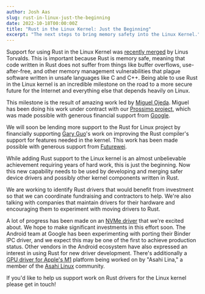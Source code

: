 ```yaml
---
author: Josh Aas
slug: rust-in-linux-just-the-beginning
date: 2022-10-18T00:00:00Z
title: "Rust in the Linux Kernel: Just the Beginning"
excerpt: "The next steps to bring memory safety into the Linux Kernel."
---
```


Support for using Rust in the Linux Kernel was [recently merged](https://git.kernel.org/pub/scm/linux/kernel/git/torvalds/linux.git/commit/?id=8aebac82933ff1a7c8eede18cab11e1115e2062b) by Linus Torvalds. This is important because Rust is memory safe, meaning that code written in Rust does not suffer from things like buffer overflows, use-after-free, and other memory management vulnerabilities that plague software written in unsafe languages like C and C++. Being able to use Rust in the Linux kernel is an incredible milestone on the road to a more secure future for the Internet and everything else that depends heavily on Linux.

This milestone is the result of amazing work led by [Miguel Ojeda](https://ojeda.dev/). Miguel has been doing his work under contract with our [Prossimo project](https://www.memorysafety.org/), which was made possible with generous financial support from [Google](https://opensource.google/).

We will soon be lending more support to the Rust for Linux project by financially supporting [Gary Guo](https://github.com/nbdd0121)'s work on improving the Rust compiler's support for features needed in the kernel. This work has been made possible with generous support from [Futurewei](https://www.futurewei.com/).

While adding Rust support to the Linux kernel is an almost unbelievable achievement requiring years of hard work, this is just the beginning. Now this new capability needs to be used by developing and merging safer device drivers and possibly other kernel components written in Rust.

We are working to identify Rust drivers that would benefit from investment so that we can coordinate fundraising and contractors to help. We're also talking with companies that maintain drivers for their hardware and encouraging them to experiment with moving drivers to Rust.

A lot of progress has been made on an [NVMe driver](https://lpc.events/event/16/contributions/1180/attachments/1017/1961/deck.pdf) that we're excited about. We hope to make significant investments in this effort soon. The Android team at Google has been experimenting with porting their Binder IPC driver, and we expect this may be one of the first to achieve production status. Other vendors in the Android ecosystem have also expressed an interest in using Rust for new driver development. There's additionally a [GPU driver for Apple's M1](https://twitter.com/LinaAsahi/status/1575343067892051968) platform being worked on by "Asahi Lina," a member of the [Asahi Linux](https://asahilinux.org/) community.

If you'd like to help us support work on Rust drivers for the Linux kernel please get in touch!